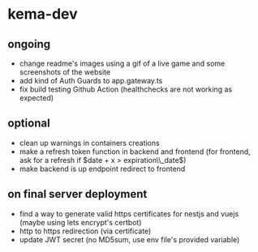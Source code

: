 # kema-dev

## ongoing

* change readme's images using a gif of a live game and some screenshots of the website
* add kind of Auth Guards to app.gateway.ts
* fix build testing Github Action (healthchecks are not working as expected)

## optional

* clean up warnings in containers creations
* make a refresh token function in backend and frontend (for frontend, ask for a refresh if $date + x > expiration\\_date$)
* make backend is up endpoint redirect to frontend

## on final server deployment

* find a way to generate valid https certificates for nestjs and vuejs (maybe using lets encrypt's certbot)
* http to https redirection (via certificate)
* update JWT secret (no MD5sum, use env file's provided variable)
